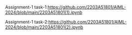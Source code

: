 Assignment-1 task-1:https://github.com/2203A51801/AIML-2024/blob/main/2203A51801(1).ipynb


Assignment-1 task-2:https://github.com/2203A51801/AIML-2024/blob/main/2203A51801(2).ipynb



